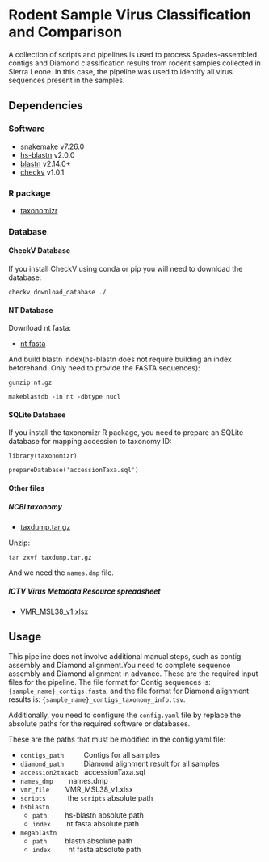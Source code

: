 # Rodent Sample Virus Classification and Comparison
A collection of scripts and pipelines is used to process Spades-assembled contigs and Diamond classification results from rodent samples collected in Sierra Leone. In this case, the pipeline was used to identify all virus sequences present in the samples.

## Dependencies
### Software
* [snakemake](https://github.com/snakemake/snakemake) v7.26.0
* [hs-blastn](https://github.com/chenying2016/queries/tree/master/hs-blastn-src) v2.0.0
* [blastn](https://ftp.ncbi.nlm.nih.gov/blast/executables/blast+/LATEST/) v2.14.0+
* [checkv](https://bitbucket.org/berkeleylab/checkv/src/master/) v1.0.1
### R package
* [taxonomizr](https://cran.r-project.org/web/packages/taxonomizr/index.html)

### Database
#### CheckV Database
If you install CheckV using conda or pip you will need to download the database:

`checkv download_database ./`

#### NT Database
Download nt fasta:
* [nt fasta](https://ftp.ncbi.nlm.nih.gov/blast/db/FASTA/nt.gz)

And build blastn index(hs-blastn does not require building an index beforehand. Only need to provide the FASTA sequences):

`gunzip nt.gz`

`makeblastdb -in nt -dbtype nucl`

#### SQLite Database
If you install the taxonomizr R package, you need to prepare an SQLite database for mapping accession to taxonomy ID:

`library(taxonomizr)`

`prepareDatabase('accessionTaxa.sql')`

#### Other files
##### NCBI taxonomy
* [taxdump.tar.gz](https://ftp.ncbi.nih.gov/pub/taxonomy/taxdump.tar.gz)

Unzip:

`tar zxvf taxdump.tar.gz`

And we need the `names.dmp` file.
##### ICTV Virus Metadata Resource spreadsheet
* [VMR_MSL38_v1.xlsx](https://ictv.global/vmr/current)

## Usage
This pipeline does not involve additional manual steps, such as contig assembly and Diamond alignment.You need to complete sequence assembly and Diamond alignment in advance. These are the required input files for the pipeline. The file format for Contig sequences is: `{sample_name}_contigs.fasta`, and the file format for Diamond alignment results is: `{sample_name}_contigs_taxonomy_info.tsv`.

Additionally, you need to configure the `config.yaml` file by replace the absolute paths for the required software or databases.

These are the paths that must be modified in the config.yaml file:
- `contigs_path`&nbsp;&nbsp;&nbsp;&nbsp;&nbsp;&nbsp;&nbsp;&nbsp;&nbsp;&nbsp;Contigs for all samples
- `diamond_path`&nbsp;&nbsp;&nbsp;&nbsp;&nbsp;&nbsp;&nbsp;&nbsp;&nbsp;&nbsp;Diamond alignment result for all samples
- `accession2taxadb`&nbsp;&nbsp;&nbsp;accessionTaxa.sql
- `names_dmp`&nbsp;&nbsp;&nbsp;&nbsp;&nbsp;&nbsp;&nbsp;&nbsp;names.dmp
- `vmr_file`&nbsp;&nbsp;&nbsp;&nbsp;&nbsp;&nbsp;&nbsp;&nbsp;VMR_MSL38_v1.xlsx
- `scripts`&nbsp;&nbsp;&nbsp;&nbsp;&nbsp;&nbsp;&nbsp;&nbsp;&nbsp;&nbsp;&nbsp;the `scripts` absolute path
- `hsblastn`
  - `path`&nbsp;&nbsp;&nbsp;&nbsp;&nbsp;&nbsp;&nbsp;&nbsp;&nbsp;hs-blastn absolute path
  - `index`&nbsp;&nbsp;&nbsp;&nbsp;&nbsp;&nbsp;&nbsp;&nbsp;nt fasta absolute path
- `megablastn`
  - `path`&nbsp;&nbsp;&nbsp;&nbsp;&nbsp;&nbsp;&nbsp;&nbsp;&nbsp;blastn absolute path
  - `index`&nbsp;&nbsp;&nbsp;&nbsp;&nbsp;&nbsp;&nbsp;&nbsp;&nbsp;nt fasta absolute path




